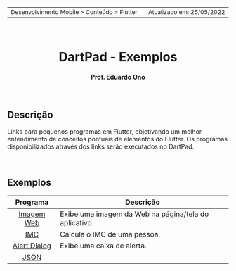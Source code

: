 <table>
<tr>
<td align="left" width="8000">
  <small>Desenvolvimento Mobile > Conteúdo > Flutter</small>
</td>
<td align="right">
  <small>Atualizado&nbsp;em:&nbsp;25/05/2022</small>
</td>
</tr>
</table>

<br>

<h1 align="center">
DartPad - Exemplos
</h1>
<h4 align="center">
Prof. Eduardo Ono
</h4>

<br>

## Descrição

Links para pequenos programas em Flutter, objetivando um melhor entendimento de conceitos pontuais de elementos do Flutter. Os programas disponibilizados através dos links serão executados no DartPad.

<br>

## Exemplos

| Programa | Descrição |
| :-: | --- |
| [Imagem Web](./imagem_web/README.md) | Exibe uma imagem da Web na página/tela do aplicativo.
| [IMC](./imc/README.md) | Calcula o IMC de uma pessoa.
| [Alert Dialog](./alert_dialog/README.md) | Exibe uma caixa de alerta.
| [JSON](./json/README.md)

<br>
